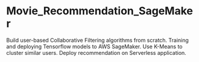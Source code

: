 # Movie_Recommendation_SageMaker
Build user-based Collaborative Filtering algorithms from scratch. Training and deploying Tensorflow models to AWS SageMaker. Use K-Means to cluster similar users. Deploy recommendation on Serverless application.
